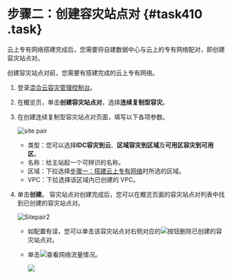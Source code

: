 # 步骤二：创建容灾站点对 {#task410 .task}

云上专有网络搭建完成后，您需要将自建数据中心与云上的专有网络配对，即创建容灾站点对。

创建容灾站点对前，您需要有搭建完成的云上专有网络。

1.  登录[混合云容灾管理控制台](https://hdr.console.aliyun.com)。
2.  在概览页，单击**创建容灾站点对**，选择**连续复制型容灾**。
3.  在创建连续复制型容灾站点对页面，填写以下各项参数。 

    ![site pair](http://static-aliyun-doc.oss-cn-hangzhou.aliyuncs.com/assets/img/64153/156775192254422_zh-CN.jpg)

    -   类型：您可以选择**IDC容灾到云**、**区域容灾到区域**及**可用区容灾到可用区**。
    -   名称：给主站起一个可辨识的名称。
    -   区域：下拉选择[步骤一：搭建云上专有网络](cn.zh-CN/连续复制型容灾（CDR）/IDC容灾到云/步骤一：搭建云上专有网络.md#)时所选的区域。
    -   VPC：下拉选择该区域内已创建的 VPC。
4.  单击**创建**。 容灾站点对创建完成后，您可以在概览页面的容灾站点对列表中找到已创建的容灾站点对。

    ![Sitepair2](http://static-aliyun-doc.oss-cn-hangzhou.aliyuncs.com/assets/img/64153/156775192254428_zh-CN.jpg)

    -   如配置有误，您可以单击该容灾站点对右侧对应的![](http://static-aliyun-doc.oss-cn-hangzhou.aliyuncs.com/assets/img/64153/156775192233596_zh-CN.png)按钮删除已创建的容灾站点对。
    -   单击![](http://static-aliyun-doc.oss-cn-hangzhou.aliyuncs.com/assets/img/64153/156775192254501_zh-CN.jpg)查看网络流量情况。

        ![](http://static-aliyun-doc.oss-cn-hangzhou.aliyuncs.com/assets/img/64153/156775192354503_zh-CN.jpg)


